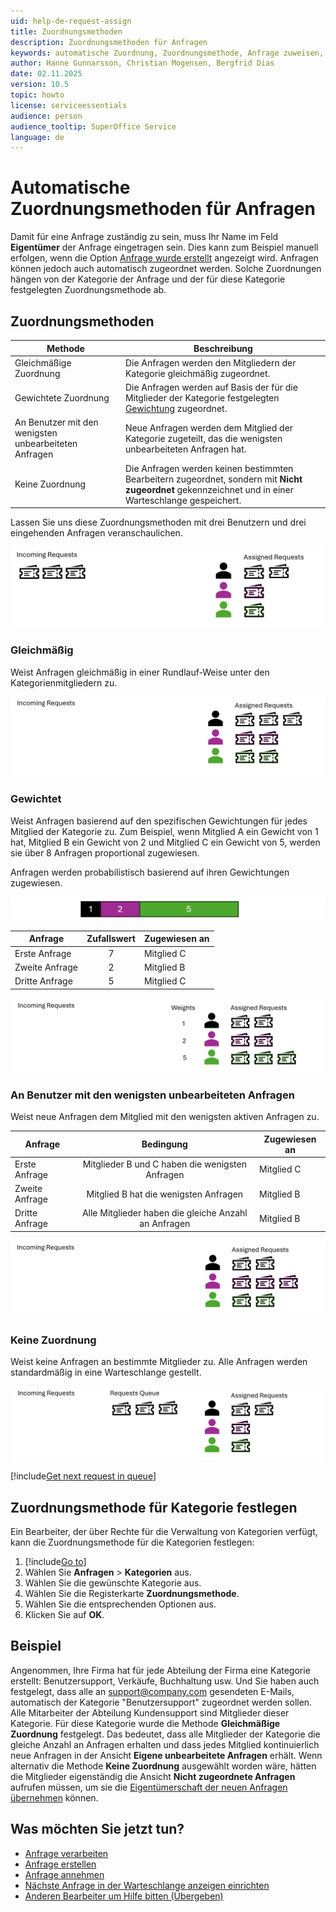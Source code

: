 ```yaml
---
uid: help-de-request-assign
title: Zuordnungsmethoden
description: Zuordnungsmethoden für Anfragen
keywords: automatische Zuordnung, Zuordnungsmethode, Anfrage zuweisen, Anfrage
author: Hanne Gunnarsson, Christian Mogensen, Bergfrid Dias
date: 02.11.2025
version: 10.5
topic: howto
license: serviceessentials
audience: person
audience_tooltip: SuperOffice Service
language: de
---
```



# Automatische Zuordnungsmethoden für Anfragen

Damit für eine Anfrage zuständig zu sein, muss Ihr Name im Feld **Eigentümer** der Anfrage eingetragen sein. Dies kann zum Beispiel manuell erfolgen, wenn die Option [Anfrage wurde erstellt][2] angezeigt wird. Anfragen können jedoch auch automatisch zugeordnet werden. Solche Zuordnungen hängen von der Kategorie der Anfrage und der für diese Kategorie festgelegten Zuordnungsmethode ab.

## Zuordnungsmethoden

| Methode | Beschreibung |
|---|---|
| Gleichmäßige Zuordnung | Die Anfragen werden den Mitgliedern der Kategorie gleichmäßig zugeordnet. |
| Gewichtete Zuordnung | Die Anfragen werden auf Basis der für die Mitglieder der Kategorie festgelegten [Gewichtung][3] zugeordnet. |
| An Benutzer mit den wenigsten unbearbeiteten Anfragen | Neue Anfragen werden dem Mitglied der Kategorie zugeteilt, das die wenigsten unbearbeiteten Anfragen hat. |
| Keine Zuordnung | Die Anfragen werden keinen bestimmten Bearbeitern zugeordnet, sondern mit **Nicht zugeordnet** gekennzeichnet und in einer Warteschlange gespeichert. |

Lassen Sie uns diese Zuordnungsmethoden mit drei Benutzern und drei eingehenden Anfragen veranschaulichen.

![Request assignment methods -screenshot][img1]

### Gleichmäßig

Weist Anfragen gleichmäßig in einer Rundlauf-Weise unter den Kategorienmitgliedern zu.

![Request assignment methods, even -screenshot][img2]

### Gewichtet

Weist Anfragen basierend auf den spezifischen Gewichtungen für jedes Mitglied der Kategorie zu. Zum Beispiel, wenn Mitglied A ein Gewicht von 1 hat, Mitglied B ein Gewicht von 2 und Mitglied C ein Gewicht von 5, werden sie über 8 Anfragen proportional zugewiesen.

Anfragen werden probabilistisch basierend auf ihren Gewichtungen zugewiesen.

![Request assignment methods, weighted][img3]

| Anfrage | Zufallswert | Zugewiesen an |
|---|:-:|---|
| Erste Anfrage | 7 | Mitglied C |
| Zweite Anfrage | 2 | Mitglied B |
| Dritte Anfrage | 5 | Mitglied C |

![Request assignment methods, weighted -screenshot][img4]

### An Benutzer mit den wenigsten unbearbeiteten Anfragen

Weist neue Anfragen dem Mitglied mit den wenigsten aktiven Anfragen zu.

| Anfrage | Bedingung | Zugewiesen an |
|---|:-:|---|
| Erste Anfrage | Mitglieder B und C haben die wenigsten Anfragen | Mitglied C |
| Zweite Anfrage | Mitglied B hat die wenigsten Anfragen | Mitglied B |
| Dritte Anfrage | Alle Mitglieder haben die gleiche Anzahl an Anfragen | Mitglied B |

![Request assignment methods, user with fewest open requests -screenshot][img5]

### Keine Zuordnung

Weist keine Anfragen an bestimmte Mitglieder zu. Alle Anfragen werden standardmäßig in eine Warteschlange gestellt.

![Request assignment methods, do not assign -screenshot][img6]

[!include[Get next request in queue](includes/howto-get-next-request.md)]

## Zuordnungsmethode für Kategorie festlegen

Ein Bearbeiter, der über Rechte für die Verwaltung von Kategorien verfügt, kann die Zuordnungsmethode für die Kategorien festlegen:

1. [!include[Go to](../../../learn/includes/goto-sm.md)]
1. Wählen Sie **Anfragen** > **Kategorien** aus.
1. Wählen Sie die gewünschte Kategorie aus.
1. Wählen Sie die Registerkarte **Zuordnungsmethode**.
1. Wählen Sie die entsprechenden Optionen aus.
1. Klicken Sie auf **OK**.

## Beispiel

<!-- markdownlint-disable-next-line MD034 -->
Angenommen, Ihre Firma hat für jede Abteilung der Firma eine Kategorie erstellt: Benutzersupport, Verkäufe, Buchhaltung usw. Und Sie haben auch festgelegt, dass alle an support@company.com gesendeten E-Mails, automatisch der Kategorie "Benutzersupport" zugeordnet werden sollen. Alle Mitarbeiter der Abteilung Kundensupport sind Mitglieder dieser Kategorie. Für diese Kategorie wurde die Methode **Gleichmäßige Zuordnung** festgelegt. Das bedeutet, dass alle Mitglieder der Kategorie die gleiche Anzahl an Anfragen erhalten und dass jedes Mitglied kontinuierlich neue Anfragen in der Ansicht **Eigene unbearbeitete Anfragen** erhält. Wenn alternativ die Methode **Keine Zuordnung** ausgewählt worden wäre, hätten die Mitglieder eigenständig die Ansicht **Nicht zugeordnete Anfragen** aufrufen müssen, um sie die [Eigentümerschaft der neuen Anfragen übernehmen][4] können.

## Was möchten Sie jetzt tun?

* [Anfrage verarbeiten][1]
* [Anfrage erstellen][2]
* [Anfrage annehmen][4]
* [Nächste Anfrage in der Warteschlange anzeigen einrichten][6]
* [Anderen Bearbeiter um Hilfe bitten (Übergeben)][5]

<!-- Referenced links -->
[1]: index.md
[2]: create.md
[4]: accept.md
[5]: transfer.md
[6]: ../admin/next-in-queue.md
[3]: ../admin/category/create.md

<!-- Referenced images -->
[img1]: ../../../media/loc/en/request/assign-requests.png
[img2]: ../../../media/loc/en/request/assign-requests-even.png
[img3]: ../../../media/loc/en/request/assign-requests-weighted-diagram.png
[img4]: ../../../media/loc/en/request/assign-requests-weighted.png
[img5]: ../../../media/loc/en/request/assign-requests-fewest.png
[img6]: ../../../media/loc/en/request/assign-requests-not.png
